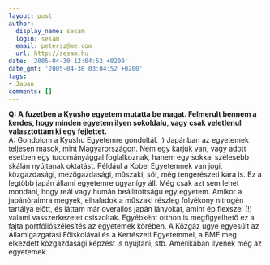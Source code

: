 ```yaml
---
layout: post
author:
  display_name: sesam
  login: sesam
  email: petersz@me.com
  url: http://sesam.hu
date: '2005-04-30 12:04:52 +0200'
date_gmt: '2005-04-30 03:04:52 +0200'
tags:
- Japan
comments: []
---
```


**Q: A fuzetben a Kyusho egyetem mutatta be magat. Felmerult bennem a kerdes, hogy minden egyetem ilyen sokoldalu, vagy csak veletlenul valasztottam ki egy fejlettet.**  
A: Gondolom a Kyushu Egyetemre gondoltál. :) Japánban az egyetemek teljesen mások, mint Magyarországon. Nem egy karjuk van, vagy adott esetben egy tudományággal foglalkoznak, hanem egy sokkal szélesebb skálán nyújtanak oktatást. Például a Kobei Egyetemnek van jogi, közgazdasági, mezőgazdasági, műszaki, sőt, még tengerészeti kara is. Ez a legtöbb japán állami egyetemre ugyanígy áll. Még csak azt sem lehet mondani, hogy reál vagy humán beállítottságú egy egyetem. Amikor a japánóráimra megyek, elhaladok a műszaki részleg folyékony nitrogén tartálya előtt, és láttam már overallos japán lányokat, amint ép flexszel (!) valami vasszerkezetet csiszoltak. Egyébként otthon is megfigyelhető ez a fajta portfóliószélesítés az egyetemek körében. A Közgáz ugye egyesült az Államigazgatási Főiskolával és a Kertészeti Egyetemmel, a BME meg elkezdett közgazdasági képzést is nyújtani, stb. Amerikában ilyenek még az egyetemek.

